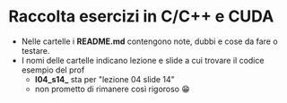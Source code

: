 # Raccolta esercizi in C/C++ e CUDA

* Nelle cartelle i **README.md** contengono note, dubbi e cose da fare o testare.
* I nomi delle cartelle indicano lezione e slide a cui trovare il codice esempio del prof
  * **l04_s14_** sta per "lezione 04 slide 14"
  * non prometto di rimanere così rigoroso :grin:
